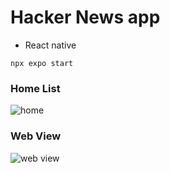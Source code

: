 # Hacker News app
- React native

```
npx expo start
```

### Home List
![home](https://firebasestorage.googleapis.com/v0/b/dashboard-blogs-app.appspot.com/o/images%2FThzROsREBLP9kFuUvCnohZ2IABw2%2Fthumbnail_half_Simulator%20Screenshot%20-%20iPhone%2014%20Pro%20-%202023-08-18%20at%2023.17.37.png?alt=media&token=a41a65f6-2c71-4261-adb2-a398774bba61)

### Web View
![web view](https://firebasestorage.googleapis.com/v0/b/dashboard-blogs-app.appspot.com/o/images%2FThzROsREBLP9kFuUvCnohZ2IABw2%2Fthumbnail_half_simulator_screenshot_91E8AC86-8B8C-41A3-A5EF-C160362E9F3F.png?alt=media&token=1be46e97-1ba6-47fe-80e0-d03f504bb161)
